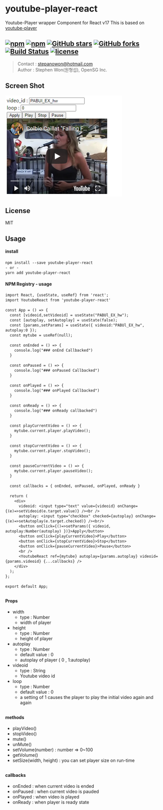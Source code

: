
# youtube-player-react
Youtube-Player wrapper Component for React v17
This is based on [youtube-player](https://github.com/gajus/youtube-player)

[![npm](https://img.shields.io/npm/v/youtube-player-react.svg )](https://www.npmjs.com/package/youtube-player-react)
[![npm](https://img.shields.io/npm/dm/youtube-player-react.svg)](https://www.npmjs.com/package/youtube-player-react)
[![GitHub stars](https://img.shields.io/github/stars/stepanowon/youtube-react.svg?style=social&label=Stars&style=for-the-badge)](https://github.com/stepanowon/youtube-react/stargazers)
[![GitHub forks](https://img.shields.io/github/forks/stepanowon/youtube-react.svg?style=social&label=Fork&style=for-the-badge)](https://github.com/stepanowon/youtube-react/network)
[![Build Status](https://travis-ci.org/stepanowon/youtube-react.svg?branch=master)](https://travis-ci.org/stepanowon/youtube-react)
[![license](https://img.shields.io/github/license/mashape/apistatus.svg)]()
---------------
> Contact : stepanowon@hotmail.com   
> Author : Stephen Won(원형섭), OpenSG Inc.  

## Screen Shot
<img src="https://raw.githubusercontent.com/stepanowon/youtube-react/master/images/videoid.png" />

## License
MIT 
## Usage  
#### install
~~~
npm install --save youtube-player-react
- or -
yarn add youtube-player-react
~~~

#### NPM Registry - usage
~~~
import React, {useState, useRef} from 'react';
import YoutubeReact from 'youtube-player-react'

const App = () => {
  const [videoid,setVideoid] = useState("PABUl_EX_hw");
  const [autoplay, setAutoplay] = useState(false);
  const [params,setParams] = useState({ videoid:"PABUl_EX_hw", autoplay:0 });
  const mytube = useRef(null);

  const onEnded = () => {
    console.log("### onEnd Callbacked")
  }

  const onPaused = () => {
    console.log("### onPaused Callbacked")
  }

  const onPlayed = () => {
    console.log("### onPlayed Callbacked")
  }

  const onReady = () => {
    console.log("### onReady callbacked")
  }

  const playCurrentVideo = () => {
    mytube.current.player.playVideo();
  }

  const stopCurrentVideo = () => {
    mytube.current.player.stopVideo();
  }

  const pauseCurrentVideo = () => {
    mytube.current.player.pauseVideo();
  }

  const callbacks = { onEnded, onPaused, onPlayed, onReady }

  return (
    <div>
      videoid: <input type="text" value={videoid} onChange={(e)=>setVideoid(e.target.value)} /><br />
      autoplay: <input type="checkbox" checked={autoplay} onChange={(e)=>setAutoplay(e.target.checked)} /><br/>
      <button onClick={()=>setParams({ videoid, autoplay:Number(autoplay) })}>Apply</button>
      <button onClick={playCurrentVideo}>Play</button>
      <button onClick={stopCurrentVideo}>Stop</button>
      <button onClick={pauseCurrentVideo}>Pause</button>
      <br />
      <YoutubeReact ref={mytube} autoplay={params.autoplay} videoid={params.videoid} {...callbacks} />
    </div>
  );
};

export default App;
~~~
##
#### Props
   * width
      - type : Number
      - width of player 
   * height 
     - type : Number
     - height of player
   * autoplay 
      - type : Number
      - default value : 0
      - autoplay of player ( 0 , 1:autoplay) 
   * videoid 
      - type : String 
      - Youtube video id
   * loop
      - type : Number
      - default value : 0
      - a setting of 1 causes the player to play the initial video again and again
##
#### methods
  * playVideo()
  * stopVideo() 
  * mute()
  * unMute()
  * setVolume(number) : number => 0~100
  * getVolume() 
  * setSize(width, height) : you can set player size on run-time
##
#### callbacks
  * onEnded : when current video is ended
  * onPaused : when current video is pauded 
  * onPlayed : when video is played
  * onReady : when player is ready state



